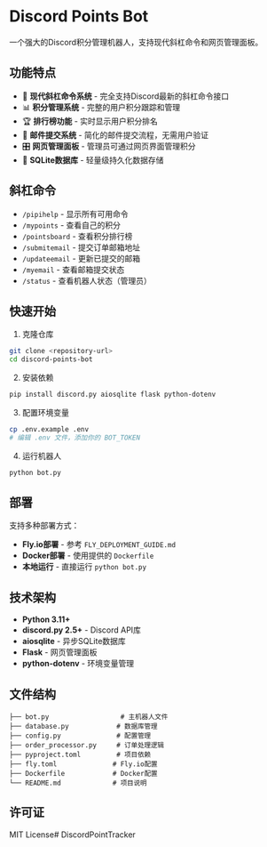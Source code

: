 # Discord Points Bot

一个强大的Discord积分管理机器人，支持现代斜杠命令和网页管理面板。

## 功能特点

- 🔗 **现代斜杠命令系统** - 完全支持Discord最新的斜杠命令接口
- 📊 **积分管理系统** - 完整的用户积分跟踪和管理
- 🏆 **排行榜功能** - 实时显示用户积分排名
- 📧 **邮件提交系统** - 简化的邮件提交流程，无需用户验证
- 🎛️ **网页管理面板** - 管理员可通过网页界面管理积分
- 💾 **SQLite数据库** - 轻量级持久化数据存储

## 斜杠命令

- `/pipihelp` - 显示所有可用命令
- `/mypoints` - 查看自己的积分
- `/pointsboard` - 查看积分排行榜
- `/submitemail` - 提交订单邮箱地址
- `/updateemail` - 更新已提交的邮箱
- `/myemail` - 查看邮箱提交状态
- `/status` - 查看机器人状态（管理员）

## 快速开始

1. 克隆仓库
```bash
git clone <repository-url>
cd discord-points-bot
```

2. 安装依赖
```bash
pip install discord.py aiosqlite flask python-dotenv
```

3. 配置环境变量
```bash
cp .env.example .env
# 编辑 .env 文件，添加你的 BOT_TOKEN
```

4. 运行机器人
```bash
python bot.py
```

## 部署

支持多种部署方式：

- **Fly.io部署** - 参考 `FLY_DEPLOYMENT_GUIDE.md`
- **Docker部署** - 使用提供的 `Dockerfile`
- **本地运行** - 直接运行 `python bot.py`

## 技术架构

- **Python 3.11+**
- **discord.py 2.5+** - Discord API库
- **aiosqlite** - 异步SQLite数据库
- **Flask** - 网页管理面板
- **python-dotenv** - 环境变量管理

## 文件结构

```
├── bot.py                  # 主机器人文件
├── database.py            # 数据库管理
├── config.py              # 配置管理
├── order_processor.py     # 订单处理逻辑
├── pyproject.toml         # 项目依赖
├── fly.toml              # Fly.io配置
├── Dockerfile            # Docker配置
└── README.md             # 项目说明
```

## 许可证

MIT License# DiscordPointTracker

